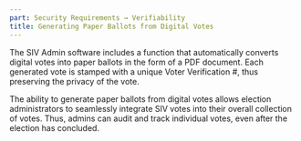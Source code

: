```yaml
---
part: Security Requirements → Verifiability
title: Generating Paper Ballots from Digital Votes
---
```


The SIV Admin software includes a function that automatically converts digital votes into paper ballots in the form of a PDF document. Each generated vote is stamped with a unique Voter Verification #, thus preserving the privacy of the vote.

The ability to generate paper ballots from digital votes allows election administrators to seamlessly integrate SIV votes into their overall collection of votes. Thus, admins can audit and track individual votes, even after the election has concluded.
